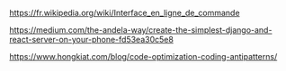 https://fr.wikipedia.org/wiki/Interface_en_ligne_de_commande

https://medium.com/the-andela-way/create-the-simplest-django-and-react-server-on-your-phone-fd53ea30c5e8

https://www.hongkiat.com/blog/code-optimization-coding-antipatterns/

